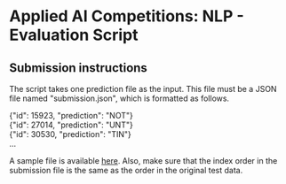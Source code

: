 # Applied AI Competitions: NLP - Evaluation Script 

## Submission instructions
The script takes one prediction file as the input. This file must be a JSON file named "submission.json", which is 
formatted as follows.

{"id": 15923, "prediction": "NOT"}<br>
{"id": 27014, "prediction": "UNT"}<br>
{"id": 30530, "prediction": "TIN"}<br>
...

A sample file is available [here](). 
Also, make sure that the index order in the submission file is the same as the order in the original test data. 
